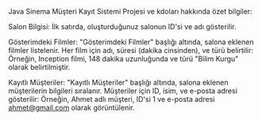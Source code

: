 Java Sinema Müşteri Kayıt Sistemi Projesi ve kdoları hakkında özet bilgiler:

Salon Bilgisi:
İlk satırda, oluşturduğunuz salonun ID'si ve adı gösterilir.

Gösterimdeki Filmler:
"Gösterimdeki Filmler" başlığı altında, salona eklenen filmler listelenir.
Her film için adı, süresi (dakika cinsinden), ve türü belirtilir:
Örneğin, Inception filmi, 148 dakika uzunluğunda ve türü "Bilim Kurgu" olarak belirtilmiştir.

Kayıtlı Müşteriler:
"Kayıtlı Müşteriler" başlığı altında, salona eklenen müşterilerin bilgileri sıralanır.
Müşteriler için ID, isim, ve e-posta adresi gösterilir:
Örneğin, Ahmet adlı müşteri, ID'si 1 ve e-posta adresi ahmet@gmail.com olarak görüntülenir.

